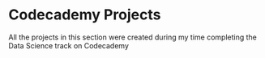 # Codecademy Projects

All the projects in this section were created during my time completing the Data Science track on Codecademy
